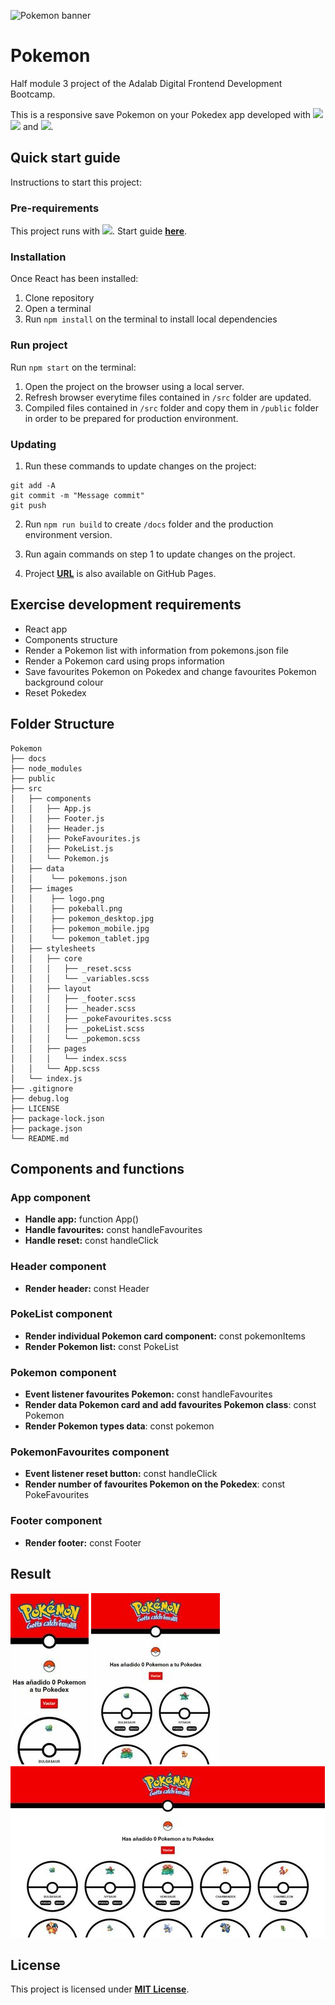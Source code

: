 ![Pokemon banner](https://tcgplayerpro-www.s1.umbraco.io/media/2483/pokemon_play_pokemon_banner-02-2x.jpg)

# **Pokemon**

Half module 3 project of the Adalab Digital Frontend Development Bootcamp.

This is a responsive save Pokemon on your Pokedex app developed with [<img src = "https://img.shields.io/badge/-HTML5-E34F26?style=flat&logo=html5&logoColor=white">](https://html.spec.whatwg.org/) [<img src = "https://img.shields.io/badge/-CSS3-1572B6?style=flat&logo=css3&logoColor=white">](https://www.w3.org/Style/CSS/) and [<img src = "https://img.shields.io/badge/-React-61DAFB?style=flat&logo=react&logoColor=black">](https://es.reactjs.org/).

## **Quick start guide**

Instructions to start this project:

### **Pre-requirements**

This project runs with [<img src = "https://img.shields.io/badge/-React-61DAFB?style=flat&logo=react&logoColor=black">](https://es.reactjs.org/). Start guide [**here**](https://github.com/facebook/create-react-app).

### **Installation**

Once React has been installed:

1. Clone repository
2. Open a terminal
3. Run `npm install` on the terminal to install local dependencies

### **Run project**

Run `npm start` on the terminal:

1. Open the project on the browser using a local server.
2. Refresh browser everytime files contained in `/src` folder are updated.
3. Compiled files contained in `/src` folder and copy them in `/public` folder in order to be prepared for production environment.

### **Updating**

1. Run these commands to update changes on the project:

```
git add -A
git commit -m "Message commit"
git push
```

2. Run `npm run build` to create `/docs` folder and the production environment version.

3. Run again commands on step 1 to update changes on the project.

4. Project **[URL](https://anaguerraabaroa.github.io/Pokemon/)** is also available on GitHub Pages.

## **Exercise development requirements**

- React app
- Components structure
- Render a Pokemon list with information from pokemons.json file
- Render a Pokemon card using props information
- Save favourites Pokemon on Pokedex and change favourites Pokemon background colour
- Reset Pokedex

## **Folder Structure**

```
Pokemon
├── docs
├── node_modules
├── public
├── src
│   ├── components
│   │   ├── App.js
│   │   ├── Footer.js
│   │   ├── Header.js
│   │   ├── PokeFavourites.js
│   │   ├── PokeList.js
│   │   └── Pokemon.js
│   ├── data
│   │    └── pokemons.json
│   ├── images
│   │    ├── logo.png
│   │    ├── pokeball.png
│   │    ├── pokemon_desktop.jpg
│   │    ├── pokemon_mobile.jpg
│   │    └── pokemon_tablet.jpg
│   ├── stylesheets
│   │   ├── core
│   │   │   ├── _reset.scss
│   │   │   └── _variables.scss
│   │   ├── layout
│   │   │   ├── _footer.scss
│   │   │   ├── _header.scss
│   │   │   ├── _pokeFavourites.scss
│   │   │   ├── _pokeList.scss
│   │   │   └── _pokemon.scss
│   │   ├── pages
│   │   │   └── index.scss
│   │   └── App.scss
│   └── index.js
├── .gitignore
├── debug.log
├── LICENSE
├── package-lock.json
├── package.json
└── README.md
```

## **Components and functions**

### **App component**

- **Handle app:** function App()
- **Handle favourites:** const handleFavourites
- **Handle reset:** const handleClick

### **Header component**

- **Render header:** const Header

### **PokeList component**

- **Render individual Pokemon card component:** const pokemonItems
- **Render Pokemon list:** const PokeList

### **Pokemon component**

- **Event listener favourites Pokemon:** const handleFavourites
- **Render data Pokemon card and add favourites Pokemon class**: const Pokemon
- **Render Pokemon types data**: const pokemon

### **PokemonFavourites component**

- **Event listener reset button:** const handleClick
- **Render number of favourites Pokemon on the Pokedex**: const PokeFavourites

### **Footer component**

- **Render footer:** const Footer

## **Result**

![Mobile version](./src/images/pokemon_mobile.jpg) ![Tablet version](./src/images/pokemon_tablet.jpg) ![Desktop version](./src/images/pokemon_desktop.jpg)

## **License**

This project is licensed under [**MIT License**](https://spdx.org/licenses/MIT.html).
